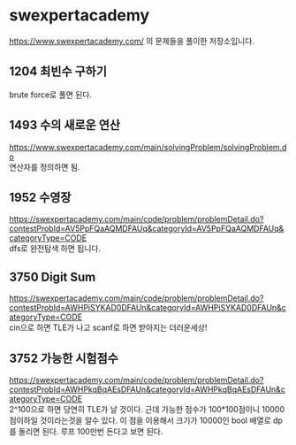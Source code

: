 # swexpertacademy
https://www.swexpertacademy.com/ 의 문제들을 풀이한 저장소입니다.


## 1204 최빈수 구하기
brute force로 풀면 된다.


## 1493 수의 새로운 연산
https://www.swexpertacademy.com/main/solvingProblem/solvingProblem.do    
연산자를 정의하면 됨.

## 1952 수영장
https://swexpertacademy.com/main/code/problem/problemDetail.do?contestProbId=AV5PpFQaAQMDFAUq&categoryId=AV5PpFQaAQMDFAUq&categoryType=CODE    
dfs로 완전탐색 하면 됩니다.

## 3750 Digit Sum
https://swexpertacademy.com/main/code/problem/problemDetail.do?contestProbId=AWHPiSYKAD0DFAUn&categoryId=AWHPiSYKAD0DFAUn&categoryType=CODE    
cin으로 하면 TLE가 나고 scanf로 하면 받아지는 더러운세상!

## 3752 가능한 시험점수
https://swexpertacademy.com/main/code/problem/problemDetail.do?contestProbId=AWHPkqBqAEsDFAUn&categoryId=AWHPkqBqAEsDFAUn&categoryType=CODE    
2^100으로 하면 당연히 TLE가 날 것이다. 근데 가능한 점수가 100*100점이니 10000점이하일 것이라는것을 알수 있다.
이 점을 이용해서 크기가 10000인 bool 배열로 dp를 돌리면 된다. 루프 100만번 돈다고 보면 된다.